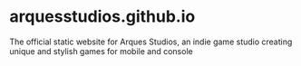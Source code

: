 # arquesstudios.github.io
The official static website for Arques Studios, an indie game studio creating unique and stylish games for mobile and console
